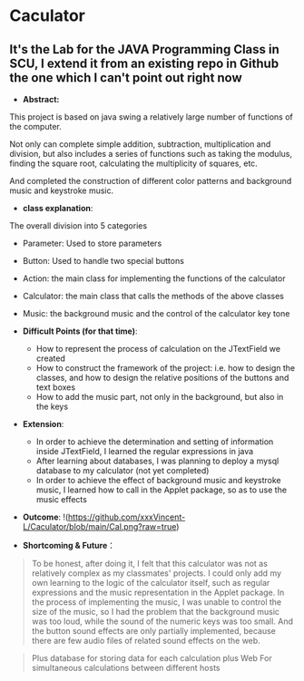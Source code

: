 # Caculator

## It's the Lab for the JAVA Programming Class in SCU, I extend it from an existing repo in Github the one which I can't point out right now

- **Abstract:**

This project is based on java swing a relatively large number of functions of the computer.

Not only can complete simple addition, subtraction, multiplication and division, but also includes a series of functions such as taking the modulus, finding the square root, calculating the multiplicity of squares, etc.

And completed the construction of different color patterns and background music and keystroke music.

- **class explanation**:

The overall division into 5 categories

- Parameter: Used to store parameters
- Button: Used to handle two special buttons
- Action: the main class for implementing the functions of the calculator
- Calculator: the main class that calls the methods of the above classes
- Music: the background music and the control of the calculator key tone
- **Difficult Points (for that time)**:
    - How to represent the process of calculation on the JTextField we created
    - How to construct the framework of the project: i.e. how to design the classes, and how to design the relative positions of the buttons and text boxes
    - How to add the music part, not only in the background, but also in the keys
- **Extension**:
    - In order to achieve the determination and setting of information inside JTextField, I learned the regular expressions in java
    - After learning about databases, I was planning to deploy a mysql database to my calculator (not yet completed)
    - In order to achieve the effect of background music and keystroke music, I learned how to call in the Applet package, so as to use the music effects
- **Outcome**:
!(https://github.com/xxxVincent-L/Caculator/blob/main/Cal.png?raw=true)


- **Shortcoming & Future**：

> To be honest, after doing it, I felt that this calculator was not as relatively complex as my classmates' projects.
I could only add my own learning to the logic of the calculator itself, such as regular expressions and the music representation in the Applet package.
In the process of implementing the music, I was unable to control the size of the music, so I had the problem that the background music was too loud, while the sound of the numeric keys was too small.
And the button sound effects are only partially implemented, because there are few audio files of related sound effects on the web.

> Plus database
for storing data for each calculation
plus Web
For simultaneous calculations between different hosts

